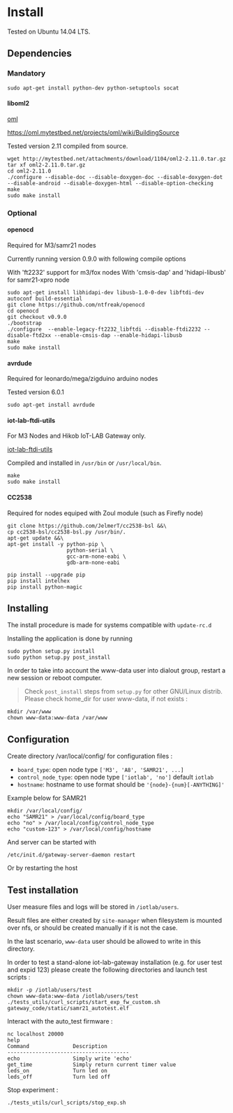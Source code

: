 Install
=======

Tested on Ubuntu 14.04 LTS.


Dependencies
------------

### Mandatory ###

```
sudo apt-get install python-dev python-setuptools socat
```

#### liboml2 ####

[oml](https://mytestbed.net/projects/oml)

https://oml.mytestbed.net/projects/oml/wiki/BuildingSource

Tested version 2.11 compiled from source.

```
wget http://mytestbed.net/attachments/download/1104/oml2-2.11.0.tar.gz
tar xf oml2-2.11.0.tar.gz
cd oml2-2.11.0
./configure --disable-doc --disable-doxygen-doc --disable-doxygen-dot --disable-android --disable-doxygen-html --disable-option-checking
make
sudo make install
```

### Optional  ###

#### openocd ####

Required for M3/samr21 nodes

Currently running version 0.9.0 with following compile options

With 'ft2232' support for m3/fox nodes
With 'cmsis-dap' and 'hidapi-libusb' for samr21-xpro node

```
sudo apt-get install libhidapi-dev libusb-1.0-0-dev libftdi-dev autoconf build-essential
git clone https://github.com/ntfreak/openocd
cd openocd
git checkout v0.9.0
./bootstrap
./configure  --enable-legacy-ft2232_libftdi --disable-ftdi2232 --disable-ftd2xx --enable-cmsis-dap --enable-hidapi-libusb
make
sudo make install
```

#### avrdude ####

Required for leonardo/mega/zigduino arduino nodes

Tested version 6.0.1

```
sudo apt-get install avrdude
```

#### iot-lab-ftdi-utils ####

For M3 Nodes and Hikob IoT-LAB Gateway only.

[iot-lab-ftdi-utils](https://github.com/iot-lab/iot-lab-ftdi-utils/)

Compiled and installed in `/usr/bin` or `/usr/local/bin`.

```
make
sudo make install
```
#### CC2538 ####

Required for nodes equiped with Zoul module (such as Firefly node)

```
git clone https://github.com/JelmerT/cc2538-bsl &&\
cp cc2538-bsl/cc2538-bsl.py /usr/bin/.
apt-get update &&\
apt-get install -y python-pip \
                   python-serial \
                   gcc-arm-none-eabi \
                   gdb-arm-none-eabi

pip install --upgrade pip
pip install intelhex
pip install python-magic
```

Installing
----------

The install procedure is made for systems compatible with `update-rc.d`

Installing the application is done by running

    sudo python setup.py install
    sudo python setup.py post_install

In order to take into account the www-data user into dialout group, restart a new session or reboot computer.

> Check `post_install` steps from `setup.py` for other GNU/Linux distrib.
> Please check home_dir for user www-data, if not exists :

```
mkdir /var/www
chown www-data:www-data /var/www
```


Configuration
-------------

Create directory /var/local/config/ for configuration files  :

* `board_type`: open node type `['M3', 'A8', 'SAMR21', ...]`
* `control_node_type`: open node type `['iotlab', 'no']` default `iotlab`
* `hostname`: hostname to use format should be `'{node}-{num}[-ANYTHING]'`


Example below for SAMR21

```
mkdir /var/local/config/
echo "SAMR21" > /var/local/config/board_type
echo "no" > /var/local/config/control_node_type
echo "custom-123" > /var/local/config/hostname
```

And server can be started with

    /etc/init.d/gateway-server-daemon restart

Or by restarting the host


Test installation
-----------------

User measure files and logs will be stored in `/iotlab/users`.

Result files are either created by `site-manager` when filesystem is mounted
over nfs, or should be created manually if it is not the case.

In the last scenario, `www-data` user should be allowed to write in this
directory.

In order to test a stand-alone iot-lab-gateway installation (e.g. for user test
and expid 123) please create the following directories and launch test scripts
:

```
mkdir -p /iotlab/users/test
chown www-data:www-data /iotlab/users/test
./tests_utils/curl_scripts/start_exp_fw_custom.sh gateway_code/static/samr21_autotest.elf
```

Interact with the auto_test firmware :

```
nc localhost 20000
help
Command              Description
---------------------------------------
echo                 Simply write 'echo'
get_time             Simply return current timer value
leds_on              Turn led on
leds_off             Turn led off
```

Stop experiment :

```
./tests_utils/curl_scripts/stop_exp.sh
```
